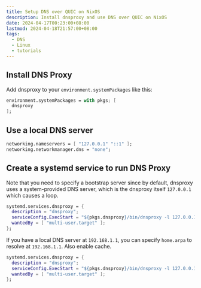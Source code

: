 ```yaml
---
title: Setup DNS over QUIC on NixOS
description: Install dnsproxy and use DNS over QUIC on NixOS
date: 2024-04-17T00:23:00+08:00
lastmod: 2024-04-18T21:57:00+08:00
tags:
  - DNS
  - Linux
  - tutorials
---
```

## Install DNS Proxy
Add dnsproxy to your `environment.systemPackages` like this:
```nix
environment.systemPackages = with pkgs; [
  dnsproxy
];
```

## Use a local DNS server
```nix
networking.nameservers = [ "127.0.0.1" "::1" ];
networking.networkmanager.dns = "none";
```

## Create a systemd service to run DNS Proxy
Note that you need to specify a bootstrap server since by default, dnsproxy uses a system-provided DNS server, which is the dnsproxy itself `127.0.0.1` which causes a loop.
```nix
systemd.services.dnsproxy = {
  description = "dnsproxy";
  serviceConfig.ExecStart = "${pkgs.dnsproxy}/bin/dnsproxy -l 127.0.0.1 -u quic://dns.nextdns.io -b 192.168.1.1";
  wantedBy = [ "multi-user.target" ];
};
```
If you have a local DNS server at `192.168.1.1`, you can specify `home.arpa` to resolve at `192.168.1.1`. Also enable cache.
```nix
systemd.services.dnsproxy = {
  description = "dnsproxy";
  serviceConfig.ExecStart = "${pkgs.dnsproxy}/bin/dnsproxy -l 127.0.0.1 -u quic://dns.nextdns.io -u [/home.arpa/]192.168.1.1 -b 192.168.1.1 --cache --cache-optimistic";
  wantedBy = [ "multi-user.target" ];
};
```
